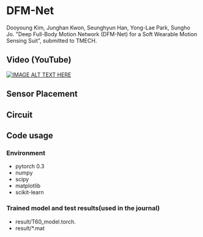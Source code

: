 # DFM-Net

Dooyoung Kim, Junghan Kwon, Seunghyun Han, Yong-Lae Park, Sungho Jo. "Deep Full-Body Motion Network (DFM-Net) for a Soft Wearable Motion Sensing Suit", submitted to TMECH.

## Video (YouTube)
[![IMAGE ALT TEXT HERE](https://img.youtube.com/vi/aiJTen06Lf0/0.jpg)](https://www.youtube.com/watch?v=aiJTen06Lf0)

## Sensor Placement

## Circuit

## Code usage

### Environment
* pytorch 0.3
* numpy
* scipy
* matplotlib
* scikit-learn

### Trained model and test results(used in the journal)
* result/T60_model.torch.
* result/*.mat
